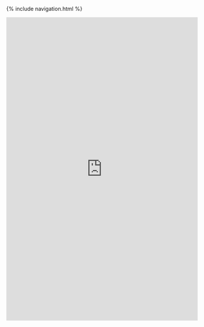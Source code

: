 {% include navigation.html %}
<iframe frameborder="0" width="100%" height="800px" src="https://replit.com/@AlexDo8/Tri3-IndivRepo?lite=true#README">
